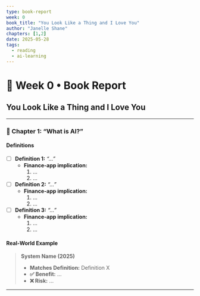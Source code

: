 ```yaml
---
type: book-report
week: 0
book_title: "You Look Like a Thing and I Love You"
author: "Janelle Shane"
chapters: [1,2]
date: 2025-05-28
tags:
  - reading
  - ai-learning
---
```


# 📖 Week 0 • Book Report

## You Look Like a Thing and I Love You

---

### 🔹 Chapter 1: “What is AI?”

#### Definitions  
- [ ] **Definition 1:** _“…”_  
  - **Finance-app implication:**  
    1. …  
    2. …  
- [ ] **Definition 2:** _“…”_  
  - **Finance-app implication:**  
    1. …  
    2. …  
- [ ] **Definition 3:** _“…”_  
  - **Finance-app implication:**  
    1. …  
    2. …  

#### Real-World Example  
> **System Name (2025)**  
> - **Matches Definition:** Definition X  
> - **✅ Benefit:** …  
> - **❌ Risk:** …

---
